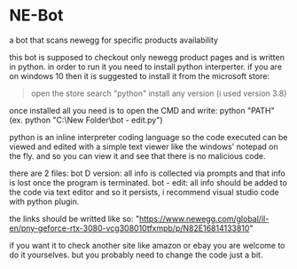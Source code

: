 # NE-Bot
a bot that scans newegg for specific products availability

this bot is supposed to checkout only newegg product pages and is written in python.
in order to run it you need to install python interperter. if you are on windows 10 then it is suggested to install it from the microsoft store:
>open the store
>search "python"
>install any version (i used version 3.8)

once installed all you need is to open the CMD and write:
python "PATH" (ex. python "C:\New Folder\bot - edit.py")

python is an inline interpreter coding language so the code executed can be viewed and edited with a simple text viewer like the windows' notepad on the fly.
and so you can view it and see that there is no malicious code.

there are 2 files:
bot D version: all info is collected via prompts and that info is lost once the program is terminated.
bot - edit: all info should be added to the code via text editor and so it persists, i recommend visual studio code with python plugin.

the links should be writted like so:
"https://www.newegg.com/global/il-en/pny-geforce-rtx-3080-vcg308010tfxmpb/p/N82E16814133810"

if you want it to check another site like amazon or ebay you are welcome to do it yourselves. but you probably need to change the code just a bit.
